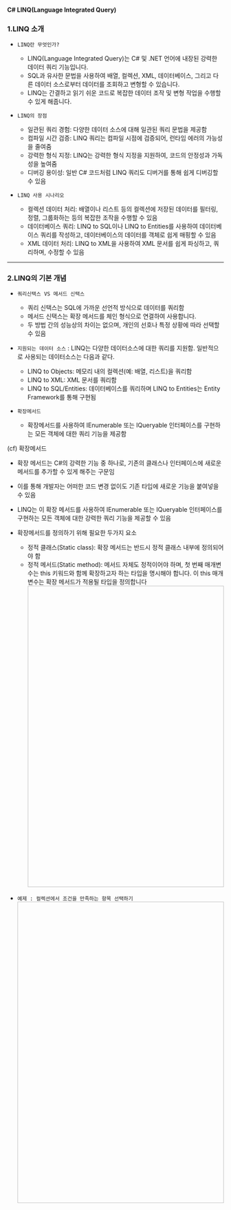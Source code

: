 #### C# LINQ(Language Integrated Query)

### 1.LINQ 소개
- `LINQ란 무엇인가?`
  * LINQ(Language Integrated Query)는 C# 및 .NET 언어에 내장된 강력한 데이터 쿼리 기능입니다.
  * SQL과 유사한 문법을 사용하여 배열, 컬렉션, XML, 데이터베이스, 그리고 다른 데이터 소스로부터 데이터를 조회하고 변형할 수 있습니다.
  * LINQ는 간결하고 읽기 쉬운 코드로 복잡한 데이터 조작 및 변형 작업을 수행할 수 있게 해줍니다.
 
- `LINQ의 장점`
  * 일관된 쿼리 경험: 다양한 데이터 소스에 대해 일관된 쿼리 문법을 제공함
  * 컴파일 시간 검증: LINQ 쿼리는 컴파일 시점에 검증되어, 런타임 에러의 가능성을 줄여줌
  * 강력한 형식 지정: LINQ는 강력한 형식 지정을 지원하여, 코드의 안정성과 가독성을 높여줌
  * 디버깅 용이성: 일반 C# 코드처럼 LINQ 쿼리도 디버거를 통해 쉽게 디버깅할 수 있음
 
- `LINQ 사용 시나리오`
  * 컬렉션 데이터 처리: 배열이나 리스트 등의 컬렉션에 저장된 데이터를 필터링, 정렬, 그룹화하는 등의 복잡한 조작을 수행할 수 있음
  * 데이터베이스 쿼리: LINQ to SQL이나 LINQ to Entities를 사용하여 데이터베이스 쿼리를 작성하고, 데이터베이스의 데이터를 객체로 쉽게 매핑할 수 있음
  * XML 데이터 처리: LINQ to XML을 사용하여 XML 문서를 쉽게 파싱하고, 쿼리하며, 수정할 수 있음
    
*** 

### 2.LINQ의 기본 개념
- `쿼리신택스 VS 메서드 신택스`
  * 쿼리 신택스는 SQL에 가까운 선언적 방식으로 데이터를 쿼리함
  * 메서드 신택스는 확장 메서드를 체인 형식으로 연결하여 사용합니다.
  * 두 방법 간의 성능상의 차이는 없으며, 개인의 선호나 특정 상황에 따라 선택할 수 있음
    
- `지원되는 데이터 소스` : LINQ는 다양한 데이터소스에 대한 쿼리를 지원함. 일반적으로 사용되는 데이터소스는 다음과 같다.
  * LINQ to Objects: 메모리 내의 컬렉션(예: 배열, 리스트)을 쿼리함
  * LINQ to XML: XML 문서를 쿼리함
  * LINQ to SQL/Entities: 데이터베이스를 쿼리하며 LINQ to Entities는 Entity Framework를 통해 구현됨
 
- `확장메서드`
  * 확장메서드를 사용하여 IEnumerable<T> 또는 IQueryable<T> 인터페이스를 구현하는 모든 객체에 대한 쿼리 기능을 제공함

(cf) 확장메서드
- 확장 메서드는 C#의 강력한 기능 중 하나로, 기존의 클래스나 인터페이스에 새로운 메서드를 추가할 수 있게 해주는 구문임
- 이를 통해 개발자는 어떠한 코드 변경 없이도 기존 타입에 새로운 기능을 붙여넣을 수 있음
- LINQ는 이 확장 메서드를 사용하여 IEnumerable<T> 또는 IQueryable<T> 인터페이스를 구현하는 모든 객체에 대한 강력한 쿼리 기능을 제공할 수 있음
- 확장메서드를 정의하기 위해 필요한 두가지 요소
  * 정적 클래스(Static class): 확장 메서드는 반드시 정적 클래스 내부에 정의되어야 함
  * 정적 메서드(Static method): 메서드 자체도 정적이어야 하며, 첫 번째 매개변수는 this 키워드와 함께 확장하고자 하는 타입을 명시해야 합니다. 이 this 매개변수는 확장 메서드가 적용될 타입을 정의합니다
<img source="https://github.com/jay6366/DevNote/assets/89118231/9a1a9818-a134-42b2-b5e0-aad7d118779c"
 width="750" Height="700" text-align:center/>

- `예제 : 컬렉션에서 조건을 만족하는 항목 선택하기`
<img source="https://github.com/jay6366/DevNote/assets/89118231/c8ef37ce-010d-486a-86d0-f1803e3f5735"
 width="750" Height="700" text-align:center/>

